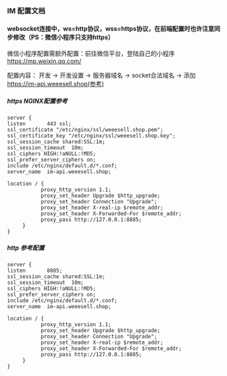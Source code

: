 ### IM 配置文档

#### websocket连接中，ws=http协议，wss=https协议，在前端配置时也许注意同步修改（PS：微信小程序只支持https）

微信小程序配置需额外配置：前往微信平台，登陆自己的小程序
https://mp.weixin.qq.com/ 

配置内容：  开发  ->  开发设置  ->  服务器域名  ->  socket合法域名  ->  添加 https://im-api.weeesell.shop(参考)

##### https NGINX配置参考

```
server {
listen       443 ssl;
ssl_certificate "/etc/nginx/ssl/weeesell.shop.pem";
ssl_certificate_key "/etc/nginx/ssl/weeesell.shop.key";
ssl_session_cache shared:SSL:1m;
ssl_session_timeout  10m;
ssl_ciphers HIGH:!aNULL:!MD5;
ssl_prefer_server_ciphers on;
include /etc/nginx/default.d/*.conf;
server_name  im-api.weeesell.shop;

location / {
           proxy_http_version 1.1;
           proxy_set_header Upgrade $http_upgrade;
           proxy_set_header Connection "Upgrade";
           proxy_set_header X-real-ip $remote_addr;
           proxy_set_header X-Forwarded-For $remote_addr;
           proxy_pass http://127.0.0.1:8885;
     }
}
```

##### http 参考配置

```
server {
listen       8885;
ssl_session_cache shared:SSL:1m;
ssl_session_timeout  10m;
ssl_ciphers HIGH:!aNULL:!MD5;
ssl_prefer_server_ciphers on;
include /etc/nginx/default.d/*.conf;
server_name  im-api.weeesell.shop;

location / {
           proxy_http_version 1.1;
           proxy_set_header Upgrade $http_upgrade;
           proxy_set_header Connection "Upgrade";
           proxy_set_header X-real-ip $remote_addr;
           proxy_set_header X-Forwarded-For $remote_addr;
           proxy_pass http://127.0.0.1:8885;
     }
}
```
